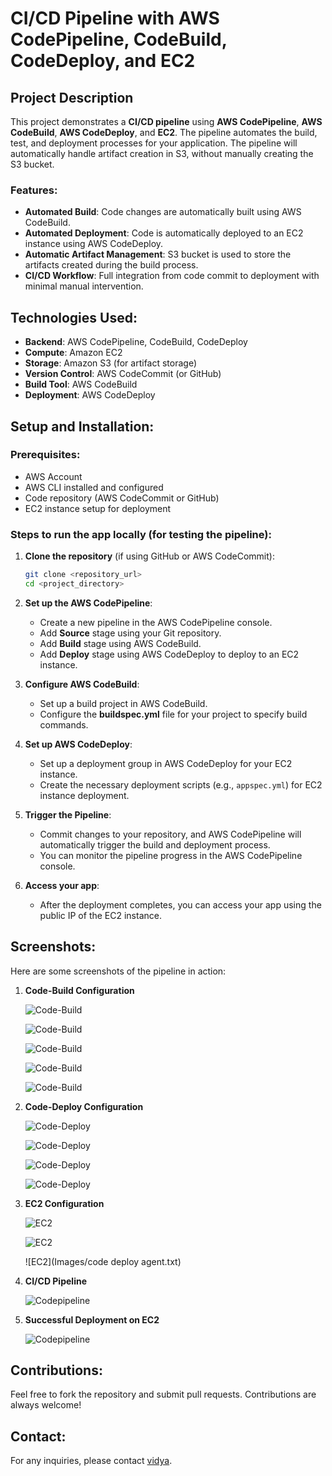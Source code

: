 # CI/CD Pipeline with AWS CodePipeline, CodeBuild, CodeDeploy, and EC2

## Project Description
This project demonstrates a **CI/CD pipeline** using **AWS CodePipeline**, **AWS CodeBuild**, **AWS CodeDeploy**, and **EC2**. The pipeline automates the build, test, and deployment processes for your application. The pipeline will automatically handle artifact creation in S3, without manually creating the S3 bucket.

### Features:
- **Automated Build**: Code changes are automatically built using AWS CodeBuild.
- **Automated Deployment**: Code is automatically deployed to an EC2 instance using AWS CodeDeploy.
- **Automatic Artifact Management**: S3 bucket is used to store the artifacts created during the build process.
- **CI/CD Workflow**: Full integration from code commit to deployment with minimal manual intervention.

## Technologies Used:
- **Backend**: AWS CodePipeline, CodeBuild, CodeDeploy
- **Compute**: Amazon EC2
- **Storage**: Amazon S3 (for artifact storage)
- **Version Control**: AWS CodeCommit (or GitHub)
- **Build Tool**: AWS CodeBuild
- **Deployment**: AWS CodeDeploy

## Setup and Installation:

### Prerequisites:
- AWS Account
- AWS CLI installed and configured
- Code repository (AWS CodeCommit or GitHub)
- EC2 instance setup for deployment

### Steps to run the app locally (for testing the pipeline):

1. **Clone the repository** (if using GitHub or AWS CodeCommit):
    ```bash
    git clone <repository_url>
    cd <project_directory>
    ```

2. **Set up the AWS CodePipeline**:
    - Create a new pipeline in the AWS CodePipeline console.
    - Add **Source** stage using your Git repository.
    - Add **Build** stage using AWS CodeBuild.
    - Add **Deploy** stage using AWS CodeDeploy to deploy to an EC2 instance.

3. **Configure AWS CodeBuild**:
    - Set up a build project in AWS CodeBuild.
    - Configure the **buildspec.yml** file for your project to specify build commands.

4. **Set up AWS CodeDeploy**:
    - Set up a deployment group in AWS CodeDeploy for your EC2 instance.
    - Create the necessary deployment scripts (e.g., `appspec.yml`) for EC2 instance deployment.

5. **Trigger the Pipeline**:
    - Commit changes to your repository, and AWS CodePipeline will automatically trigger the build and deployment process.
    - You can monitor the pipeline progress in the AWS CodePipeline console.

6. **Access your app**:
    - After the deployment completes, you can access your app using the public IP of the EC2 instance.

## Screenshots:
Here are some screenshots of the pipeline in action:

1. **Code-Build Configuration**
   
   ![Code-Build](Images/Artifacts-configuration.png)

   ![Code-Build](Images/code-build-source-configuration.png)

   ![Code-Build](Images/code-build-environment-configuration.png)
   
   ![Code-Build](Images/Phase-details.png)
   
   ![Code-Build](Images/Build-Project-Succeeded.png)

2. **Code-Deploy Configuration**
   
   ![Code-Deploy](Images/Code-Deploy-Application-Configuration.png)

   ![Code-Deploy](Images/Deployment-Group-Environment.png)

   ![Code-Deploy](Images/Deployment-Group-created.png)
   
   ![Code-Deploy](Images/Code-Deployment.png)

3. **EC2 Configuration**
   
   ![EC2](Images/Ec2-Instance-Configuration.png)

   ![EC2](Images/AWS-CodeDeploy-agent-Script-active.png)

   ![EC2](Images/code deploy agent.txt)

3. **CI/CD Pipeline**
   
   ![Codepipeline](Images/code-pipeline.png)

3. **Successful Deployment on EC2**
   
   ![Codepipeline](Images/Successfully-running-on-ec2.png)


## Contributions:
Feel free to fork the repository and submit pull requests. Contributions are always welcome!

## Contact:
For any inquiries, please contact [vidya](chaudharividya1617@gmail.com).

